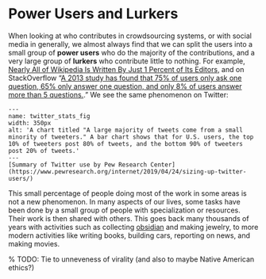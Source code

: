 # Power Users and Lurkers
When looking at who contributes in crowdsourcing systems, or with social media in generally, we almost always find that we can split the users into a small group of __power users__ who do the majority of the contributions, and a very large group of __lurkers__ who contribute little to nothing. For example, [Nearly All of Wikipedia Is Written By Just 1 Percent of Its Editors](https://www.vice.com/en/article/7x47bb/wikipedia-editors-elite-diversity-foundation), and on StackOverflow “[A 2013 study has found that 75% of users only ask one question, 65% only answer one question, and only 8% of users answer more than 5 questions.](https://en.wikipedia.org/wiki/Stack_Overflow).” We see the same phenomenon on Twitter:

```{figure} twitter_stats.png
---
name: twitter_stats_fig
width: 350px
alt: 'A chart titled "A large majority of tweets come from a small minority of tweeters." A bar chart shows that for U.S. users, the top 10% of tweeters post 80% of tweets, and the bottom 90% of tweeters post 20% of tweets.'
---
[Summary of Twitter use by Pew Research Center](https://www.pewresearch.org/internet/2019/04/24/sizing-up-twitter-users/)
```

This small percentage of people doing most of the work in some areas is not a new phenomenon. In many aspects of our lives, some tasks have been done by a small group of people with specialization or resources. Their work is then shared with others. This goes back many thousands of years with activities such as collecting [obsidian](https://en.wikipedia.org/wiki/Obsidian#Prehistoric_and_historical_use) and making jewelry, to more modern activities like writing books, building cars, reporting on news, and making movies.

% TODO: Tie to unneveness of virality (and also to maybe Native American ethics?)

